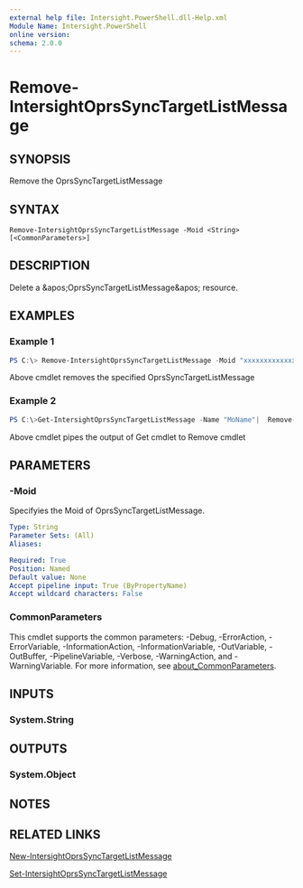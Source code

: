 ```yaml
---
external help file: Intersight.PowerShell.dll-Help.xml
Module Name: Intersight.PowerShell
online version:
schema: 2.0.0
---
```


# Remove-IntersightOprsSyncTargetListMessage

## SYNOPSIS
Remove the OprsSyncTargetListMessage

## SYNTAX

```
Remove-IntersightOprsSyncTargetListMessage -Moid <String> [<CommonParameters>]
```

## DESCRIPTION
Delete a &amp;apos;OprsSyncTargetListMessage&amp;apos; resource.

## EXAMPLES

### Example 1
```powershell
PS C:\> Remove-IntersightOprsSyncTargetListMessage -Moid "xxxxxxxxxxxxxxxxxxxxxxxxxxx"
```
Above cmdlet removes the specified OprsSyncTargetListMessage 

### Example 2
```powershell
PS C:\>Get-IntersightOprsSyncTargetListMessage -Name "MoName"|  Remove-IntersightOprsSyncTargetListMessage
```
Above cmdlet pipes the output of Get cmdlet to Remove cmdlet

## PARAMETERS

### -Moid
Specifyies the Moid of OprsSyncTargetListMessage.

```yaml
Type: String
Parameter Sets: (All)
Aliases:

Required: True
Position: Named
Default value: None
Accept pipeline input: True (ByPropertyName)
Accept wildcard characters: False
```

### CommonParameters
This cmdlet supports the common parameters: -Debug, -ErrorAction, -ErrorVariable, -InformationAction, -InformationVariable, -OutVariable, -OutBuffer, -PipelineVariable, -Verbose, -WarningAction, and -WarningVariable. For more information, see [about_CommonParameters](http://go.microsoft.com/fwlink/?LinkID=113216).

## INPUTS

### System.String

## OUTPUTS

### System.Object
## NOTES

## RELATED LINKS

[New-IntersightOprsSyncTargetListMessage](./New-IntersightOprsSyncTargetListMessage.md)

[Set-IntersightOprsSyncTargetListMessage](./Set-IntersightOprsSyncTargetListMessage.md)

